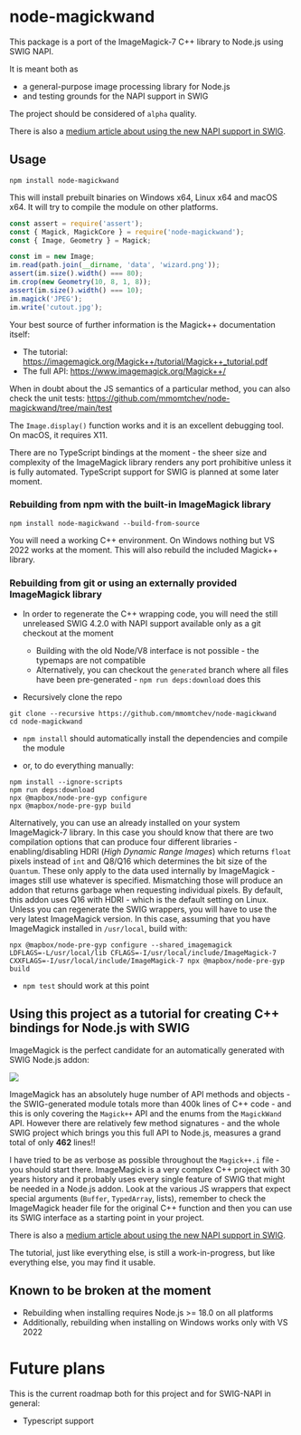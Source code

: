 # node-magickwand

This package is a port of the ImageMagick-7 C++ library to Node.js using SWIG NAPI.

It is meant both as
* a general-purpose image processing library for Node.js
* and testing grounds for the NAPI support in SWIG

The project should be considered of `alpha` quality.

There is also a [medium article about using the new NAPI support in SWIG](https://mmomtchev.medium.com/effortlessly-porting-a-major-c-library-to-node-js-with-swig-napi-3c1a5c4a233f).

## Usage

```
npm install node-magickwand
```

This will install prebuilt binaries on Windows x64, Linux x64 and macOS x64. It will try to compile the module on other platforms.

```js
const assert = require('assert');
const { Magick, MagickCore } = require('node-magickwand');
const { Image, Geometry } = Magick;

const im = new Image;
im.read(path.join(__dirname, 'data', 'wizard.png'));
assert(im.size().width() === 80);
im.crop(new Geometry(10, 8, 1, 8));
assert(im.size().width() === 10);
im.magick('JPEG');
im.write('cutout.jpg');
```

Your best source of further information is the Magick++ documentation itself:
* The tutorial: https://imagemagick.org/Magick++/tutorial/Magick++_tutorial.pdf
* The full API: https://www.imagemagick.org/Magick++/

When in doubt about the JS semantics of a particular method, you can also check the unit tests: https://github.com/mmomtchev/node-magickwand/tree/main/test

The `Image.display()` function works and it is an excellent debugging tool. On macOS, it requires X11.

There are no TypeScript bindings at the moment - the sheer size and complexity of the ImageMagick library renders any port prohibitive unless it is fully automated. TypeScript support for SWIG is planned at some later moment.

### Rebuilding from npm with the built-in ImageMagick library

```
npm install node-magickwand --build-from-source
```

You will need a working C++ environment. On Windows nothing but VS 2022 works at the moment. This will also rebuild the included Magick++ library.

### Rebuilding from git or using an externally provided ImageMagick library

* In order to regenerate the C++ wrapping code, you will need the still unreleased SWIG 4.2.0 with NAPI support available only as a git checkout at the moment
  * Building with the old Node/V8 interface is not possible - the typemaps are not compatible
  * Alternatively, you can checkout the `generated` branch where all files have been pre-generated - `npm run deps:download` does this

* Recursively clone the repo
```shell
git clone --recursive https://github.com/mmomtchev/node-magickwand
cd node-magickwand
```

* `npm install` should automatically install the dependencies and compile the module

* or, to do everything manually:
```shell
npm install --ignore-scripts
npm run deps:download
npx @mapbox/node-pre-gyp configure
npx @mapbox/node-pre-gyp build
```

Alternatively, you can use an already installed on your system ImageMagick-7 library. In this case you should know that there are two compilation options that can produce four different libraries - enabling/disabling HDRI (*High Dynamic Range Images*) which returns `float` pixels instead of `int` and Q8/Q16 which determines the bit size of the `Quantum`. These only apply to the data used internally by ImageMagick - images still use whatever is specified. Mismatching those will produce an addon that returns garbage when requesting individual pixels. By default, this addon uses Q16 with HDRI - which is the default setting on Linux. Unless you can regenerate the SWIG wrappers, you will have to use the very latest ImageMagick version. In this case, assuming that you have ImageMagick installed in `/usr/local`, build with:
```shell
npx @mapbox/node-pre-gyp configure --shared_imagemagick
LDFLAGS=-L/usr/local/lib CFLAGS=-I/usr/local/include/ImageMagick-7 CXXFLAGS=-I/usr/local/include/ImageMagick-7 npx @mapbox/node-pre-gyp build
```

* `npm test` should work at this point

## Using this project as a tutorial for creating C++ bindings for Node.js with SWIG

ImageMagick is the perfect candidate for an automatically generated with SWIG Node.js addon:

![](https://gist.githubusercontent.com/mmomtchev/3ca8f7c96a0a09ef1dd530c8f73dd959/raw/5a54c384c99c336bb2bc71b75cf0109c6b2c69e7/SWIG-positioning.png)

ImageMagick has an absolutely huge number of API methods and objects - the SWIG-generated module totals more than 400k lines of C++ code - and this is only covering the `Magick++` API and the enums from the `MagickWand` API. However there are relatively few method signatures - and the whole SWIG project which brings you this full API to Node.js, measures a grand total of only **462** lines!!

I have tried to be as verbose as possible throughout the `Magick++.i` file - you should start there. ImageMagick is a very complex C++ project with 30 years history and it probably uses every single feature of SWIG that might be needed in a Node.js addon. Look at the various JS wrappers that expect special arguments (`Buffer`, `TypedArray`, lists), remember to check the ImageMagick header file for the original C++ function and then you can use its SWIG interface as a starting point in your project.

There is also a [medium article about using the new NAPI support in SWIG](https://mmomtchev.medium.com/effortlessly-porting-a-major-c-library-to-node-js-with-swig-napi-3c1a5c4a233f).

The tutorial, just like everything else, is still a work-in-progress, but like everything else, you may find it usable.

## Known to be broken at the moment

* Rebuilding when installing requires Node.js >= 18.0 on all platforms
* Additionally, rebuilding when installing on Windows works only with VS 2022

# Future plans

This is the current roadmap both for this project and for SWIG-NAPI in general:

* Typescript support

